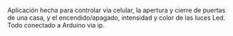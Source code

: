 Aplicación hecha para controlar via celular, la apertura y cierre de puertas de una casa, y el encendido/apagado, intensidad y color de las luces Led. Todo conectado a Arduino via ip.

